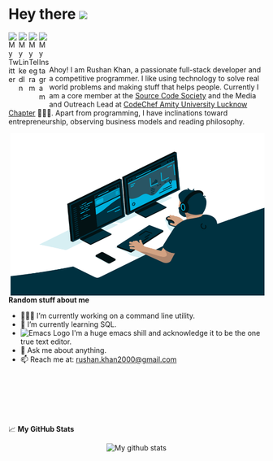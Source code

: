 # Hey there <img src="https://media.giphy.com/media/hvRJCLFzcasrR4ia7z/giphy.gif" width="25px">

<a href="https://twitter.com/RushanKhan15">
  <img align="left" alt="My Twitter" width="20px" src="https://cdn.jsdelivr.net/npm/simple-icons@v3/icons/twitter.svg" />
</a>
<a href="https://www.linkedin.com/in/rushankhan/">
  <img align="left" alt="My LinkedIn" width="20px" src="https://cdn.jsdelivr.net/npm/simple-icons@v3/icons/linkedin.svg" />
</a>
<a href="https://t.me/rushankhan1">
  <img align="left" alt="My Telegram" width="20px" src="https://cdn.jsdelivr.net/npm/simple-icons@v3/icons/telegram.svg" />
</a>
<a href="https://www.instagram.com/rushankhan/">
  <img align="left" alt="My Instagram" width="20px" src="https://cdn.jsdelivr.net/npm/simple-icons@v3/icons/instagram.svg" />
</a> <br /><br /><br />

Ahoy! I am Rushan Khan, a passionate full-stack developer and a competitive programmer. I like using technology to solve real world problems and making stuff that helps people. Currently I am a core member at the [Source Code Society](https://github.com/Source-Code-Society) and the Media and Outreach Lead at [CodeChef Amity University Lucknow Chapter](https://www.linkedin.com/company/codechef-aul-chapter) 🧑🏻‍🍳. Apart from programming, I have inclinations toward entrepreneurship, observing business models and reading philosophy.

  <img align="right" alt="GIF" src="programming.gif" width="500" height="320" />
  
**Random stuff about me**

- 👨🏽‍💻 I’m currently working on a command line utility.
- 🌱 I’m currently learning SQL.
- <img src="https://i.imgur.com/B67ppkX.png" alt="Emacs Logo" width="21" height="21"/> I'm a huge emacs shill and acknowledge it to be the one true text editor.
- 💬 Ask me about anything.
- 📫 Reach me at: [rushan.khan2000@gmail.com](mailto:rushan.khan2000@gmail.com?subject=[GitHub]%20Source%20Han%20Sans) 

<br /><br /><br /><br /><br />

📈 **My GitHub Stats**
<p align="center"><img src="https://github-readme-stats.vercel.app/api?username=RushanKhan1&show_icons=true&theme=light" alt="My github stats" />
